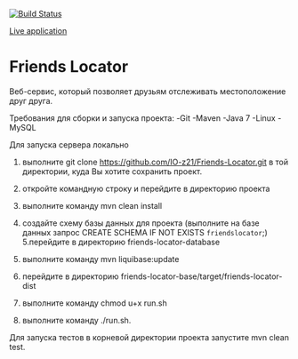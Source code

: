 [![Build Status](https://travis-ci.org/IO-z21/Friends-Locator.svg?branch=master)](https://travis-ci.org/IO-z21/Friends-Locator)

[Live application](http://friendslocator-romach.rhcloud.com/)

# Friends Locator

Веб-сервис, который позволяет друзьям отслеживать местоположение друг друга.

Требования для сборки и запуска проекта:
-Git
-Maven
-Java 7
-Linux
-MySQL

Для запуска сервера локально
1. выполните git clone https://github.com/IO-z21/Friends-Locator.git в той директории,
куда Вы хотите сохранить проект.
2. откройте командную строку и перейдите в директорию проекта
3. выполните команду mvn clean install

4. создайте схему базы данных для проекта (выполните на базе данных запрос CREATE SCHEMA IF NOT EXISTS `friendslocator`;)
5.перейдите в директорию friends-locator-database
6. выполните команду mvn liquibase:update

7. перейдите в директорию friends-locator-base/target/friends-locator-dist
8. выполните команду chmod u+x run.sh
9. выполните команду  ./run.sh.

Для запуска тестов в корневой директории проекта запустите mvn clean test.